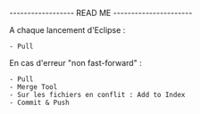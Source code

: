 ------------------ READ ME ----------------------

A chaque lancement d'Eclipse :

	- Pull
	
	
En cas d'erreur "non fast-forward" :
	
	- Pull
	- Merge Tool
	- Sur les fichiers en conflit : Add to Index
	- Commit & Push